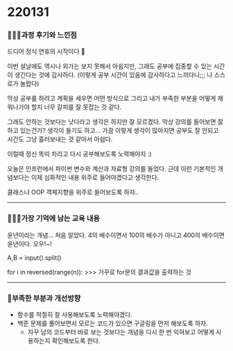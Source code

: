 # 220131

### 👨🏼‍🏫과정 후기와 느낀점

드디어 정식 연휴의 시작이다 🌝

이번 설날에도 역시나 외가는 보지 못해서 아쉽지만, 그래도 공부에 집중할 수 있는 시간이 생긴다는 것에 감사하다. (이렇게 공부 시간이 있음에 감사하다고 느끼다니;;; 나 스스로가 놀랍다)

막상 공부를 하려고 계획을 세우면 어떤 방식으로 그리고 내가 부족한 부분을 어떻게 채워나가야 할지 너무 갈피를 잘 못잡는 것 같다.

그래도 안하는 것보다는 낫다라고 생각은 하지만 잘 모르겠다. 막상 강의를 들어보면 잘 하고 있는건가? 생각이 들기도 하고... 가끔 이렇게 생각이 많아지면 공부도 잘 안되고 시간도 그냥 흘러보내는 것 같아서 아쉽다.

이럴때 정신 똑띠 차리고 다시 공부해보도록 노력해야지 :)

오늘은 인프런에서 파이썬 변수와 계산과 자료형 강의를 들었다. 근데 이런 기본적인 개념보다는 이제 심화적인 내용 위주로 들어야겠다고 생각한다.

클래스나 OOP 객체지향을 위주로 들어보도록 하자..

---

### 💁🏼‍♂️가장 기억에 남는 교육 내용

윤년이라는 개념... 처음 알았다. 4의 배수이면서 100의 배수가 아니고 400의 배수이면 윤년이다. 오우!~!

A,B = input().split()

for i in reversed(range(n)): >>> 거꾸로 for문의 결과값을 출력하는 것

---

### 💫부족한 부분과 개선방향

- 함수를 적절히 잘 사용해보도록 노력해야겠다.
- 백준 문제를 풀어보면서 모르는 코드가 있으면 구글링을 먼저 해보도록 하자.
  - 자꾸 남의 코드부터 바로 보는 것보다는 개념을 다시 한 번 익혀보고 어떻게 사용하는지 확인해보도록 한다.

